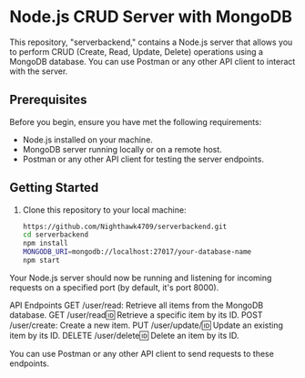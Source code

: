 # Node.js CRUD Server with MongoDB

This repository, "serverbackend," contains a Node.js server that allows you to perform CRUD (Create, Read, Update, Delete) operations using a MongoDB database. You can use Postman or any other API client to interact with the server.

## Prerequisites

Before you begin, ensure you have met the following requirements:

- Node.js installed on your machine.
- MongoDB server running locally or on a remote host.
- Postman or any other API client for testing the server endpoints.

## Getting Started

1. Clone this repository to your local machine:

   ```bash
   https://github.com/Nighthawk4709/serverbackend.git
   cd serverbackend
   npm install
   MONGODB_URI=mongodb://localhost:27017/your-database-name
   npm start

Your Node.js server should now be running and listening for incoming requests on a specified port (by default, it's port 8000).

API Endpoints
GET /user/read: Retrieve all items from the MongoDB database.
GET /user/read:id: Retrieve a specific item by its ID.
POST /user/create: Create a new item.
PUT /user/update/:id: Update an existing item by its ID.
DELETE /user/delete:id: Delete an item by its ID.

You can use Postman or any other API client to send requests to these endpoints.
